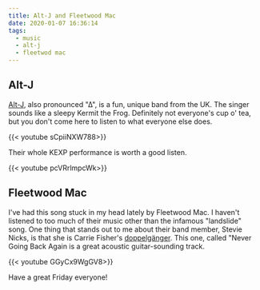 ```yaml
---
title: Alt-J and Fleetwood Mac
date: 2020-01-07 16:36:14
tags: 
  - music
  - alt-j
  - fleetwod mac
---
```


## Alt-J

[Alt-J](https://en.wikipedia.org/wiki/Alt-J), also pronounced "∆", is a fun, unique band from the UK.  The singer sounds like a sleepy Kermit the Frog. Definitely not everyone's cup o' tea, but you don't come here to listen to what everyone else does.

{{< youtube sCpiiNXW788>}}


Their whole KEXP performance is worth a good listen.

{{< youtube pcVRrlmpcWk>}}

## Fleetwood Mac
I've had this song stuck in my head lately by Fleetwood Mac. I haven't listened to too much of their music other than the infamous "landslide" song. One thing that stands out to me about their band member, Stevie Nicks, is that she is Carrie Fisher's [doppelgänger](https://www.google.com/search?q=stevie+nicks+carrie+fisher&safe=active&source=lnms&tbm=isch&sa=X&ved=2ahUKEwib1LS30vXmAhVaZc0KHQHLD-kQ_AUoAXoECAwQAw&biw=958&bih=953#imgrc=_). This one, called "Never Going Back Again is a great acoustic guitar-sounding track.

{{< youtube GGyCx9WgGV8>}}

Have a great Friday everyone!
